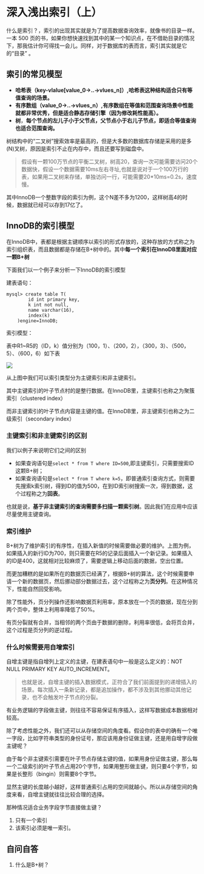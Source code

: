 # 深入浅出索引（上）

什么是索引？，索引的出现其实就是为了提高数据查询效率，就像书的目录一样。 一本 500 页的书，如果你想快速找到其中的某一个知识点，在不借助目录的情况下，那我估计你可得找一会儿。同样，对于数据库的表而言，索引其实就是它的“目录” 。

## 索引的常见模型

- **哈希表（key-vlalue[value_0->..->vlues_n]）,哈希表这种结构适合只有等值查询的场景。**
- **有序数组（value_0->..->vlues_n）,有序数组在等值和范围查询场景中性能就都非常优秀，但是适合静态存储引擎（因为修改耗性能高）。**
- **树**，**每个节点的左儿子小于父节点，父节点小于右儿子节点，即适合等值查询也适合范围查询。**

树结构中的“二叉树”搜索效率是最高的，但是大多数的数据库存储是采用的是多(N)叉树，原因是索引不止在内存中，而且还要写到磁盘中。

> 假设有一颗100万节点的平衡二叉树，树高20，查询一次可能需要访问20个数据快，假设一个数据需要10ms左右寻址,也就是说对于一个100万行的表，如果用二叉树来存储，单独访问一行，可能需要20*10ms=0.2s，速度慢。

其中InnoDB一个整数字段的索引为例，这个N差不多为1200，这样树高4的时候，数据就已经可以存到17亿了。

## InnoDB的索引模型

在InnoDB中，表都是根据主键顺序以索引的形式存放的，这种存放的方式称之为索引组织表，而且数据都是存储在B+树中的。其中**每一个索引在InnoDB里面对应一颗B+树**

下面我们以一个例子来分析一下InnoDB的索引模型

建表语句：

``` mysql
mysql> create table T(
		id int primary key,
		k int not null,
		name varchar(16),
		index(k)
	)engine=InnoDB;
```

索引模型：

表中R1~R5的（ID，k）值分别为（100，1）、（200，2），（300，3）、（500，5）、（600，6）如下表

![](https://raw.githubusercontent.com/dddygin/intentional-learning/master/blog/images/mysql45/picture/mysql45-04-01.png)



从上图中我们可以索引类型分为主键索引和非主键索引。

其中主键索引的叶子节点村的是整行数据。在InnoDB里，主键索引也称之为聚簇索引（clustered index）

而非主键索引的叶子节点内容是主键的值。在InnoDB里，非主键索引也称之为二级索引（secondary index） 

### 主键索引和非主键索引的区别

我们以例子来说明它们之间的区别

- 如果查询语句是`select * from T where ID=500`,即主键索引，只需要搜索ID这颗B+树；
- 如果查询语句是`select * from T where k=5`，即普通索引查询方式，则需要先搜索k索引树，得到ID的值为500，在到ID索引树搜索一次，得到数据，这个过程称之为**回表**。

也就是说，**基于非主键索引的查询需要多扫描一颗索引树**。因此我们在应用中应该尽量使用主键查询。

### 索引维护

B+树为了维护索引的有序性，在插入新值的时候需要做必要的维护。上图为例，如果插入的新行ID为700，则只需要在R5的记录后面插入一个新记录。如果插入的ID是400，这就相对比较麻烦了，需要逻辑上移动后面的数据，空出位置。

而更加糟糕的是如果所在的数据页已经满了，根据B+树的算法，这个时候需要申请一个新的数据页，然后挪动部分数据过去，这个过程称之为**页分列**。在这种情况下，性能自然回受影响。

除了性能外，页分列操作还影响数据页利用率，原本放在一个页的数据，现在分到两个页中，整体上利用率降低了50%。

有页分裂就有合并，当相邻的两个页由于数据的删除，利用率很低，会将页合并，这个过程是页分列的逆过程。

### 什么时候需要用自增索引

自增主键是指自增列上定义的主键，在建表语句中一般是这么定义的：NOT NULL PRIMARY KEY AUTO_INCREMENT。

> 也就是说，自增主键的插入数据模式，正符合了我们前面提到的递增插入的场景。每次插入一条新记录，都是追加操作，都不涉及到其他挪动其他记录，也不会触发叶子节点的分裂。

有业务逻辑的字段做主键，则往往不容易保证有序插入，这样写数据成本数据相对较高。

除了考虑性能之外，我们还可以从存储空间的角度看。假设你的表中的确有一个唯一字段，比如字符串类型的身份证号，那应该用身份证做主键，还是用自增字段做主键呢？

由于每个非主键索引需要在叶子节点存储主键的值，如果用身份证做主键，那么每一个二级索引的叶子节点占用20个字节，如果用整形做主键，则只要4个字节，如果是长整形（bingin）则需要8个字节。

显然主键的长度越小越好，这样普通索引占用的空间就越小。所以从存储空间的角度来看，自增主键就往往比较合理的选择。

那种情况适合业务字段字节直接做主键？

1. 只有一个索引
2. 该索引必须是唯一索引。



## 自问自答

1. 什么是B+树？


